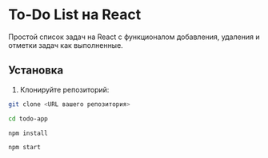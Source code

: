 # To-Do List на React

Простой список задач на React с функционалом добавления, удаления и отметки задач как выполненные.

## Установка

1. Клонируйте репозиторий:
```bash
git clone <URL вашего репозитория>

cd todo-app

npm install

npm start

